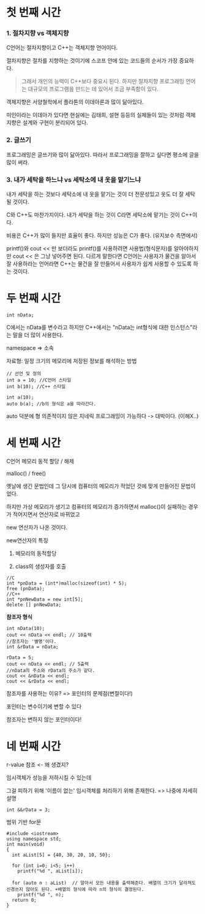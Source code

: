 # 첫 번째 시간

### 1. 절차지향 vs 객체지향

C언어는 절차지향이고 C++는 객체지향 언어이다.

절차지향은 절차를 지향하는 것이기에 스코프 안에 있는 코드들의 순서가 가장 중요하다.

> 그래서 개인의 능력이 C++보다 중요시 된다.
> 하지만 절차지향 프로그래밍 언어는 대규모의 프로그램을 만드는 데 있어서 조금 부족함이 있다.

객체지향은 서양철학에서 플라톤의 이데아론과 많이 닮아있다.

미인이라는 이데아가 있다면 현실에는 김태희, 설현 등등의 실체들이 있는 것처럼
객체지향은 설계와 구현이 분리되어 있다.

### 2. 글쓰기

프로그래밍은 글쓰기와 많이 닮아있다.
따라서 프로그래밍을 잘하고 싶다면 평소에 글을 많이 써라.

### 3. 내가 세탁을 하느냐 vs 세탁소에 내 옷을 맡기느냐

내가 세탁을 하는 것보다 세탁소에 내 옷을 맡기는 것이 더 전문성있고 옷도 더 잘 세탁될 것이다.

C와 C++도 마찬가지이다. 내가 세탁을 하는 것이 C라면 세탁소에 맡기는 것이 C++이다.

비용은 C++가 많이 들지만 효율이 좋다. 하지만 성능은 C가 좋다. (유지보수 측면에서)

printf()와 cout << 만 보더라도 printf()를 사용하려면 사용법(형식문자)를 알아야하지만 cout << 은 그냥 넣어주면 된다. 다르게 말한다면 C언어는 사용자가 물건을 알아서 잘 사용하라는 언어라면 C++는 물건을 잘 만들어서 사용자가 쉽게 사용할 수 있도록 하는 것이다.


# 두 번째 시간

```
int nData;
```

C에서는 nData를 변수라고 하지만 C++에서는 "nData는 int형식에 대한 인스턴스"라는 말을 더 많이 사용한다.

namespace => 소속

자료형: 일정 크기의 메모리에 저장된 정보를 해석하는 방법

```
// 선언 및 정의
int a = 10; //C언어 스타일
int b(10); //C++ 스타일
```

```
int a(10);
auto b(a); //b의 형식은 a을 따라간다.
```

auto 덕분에 형 의존적이지 않은 지네릭 프로그래밍이 가능하다 -> 대박이다. (이해X..)

# 세 번째 시간

C언어 메모리 동적 할당 / 해제

malloc() / free()

옛날에 생긴 문법인데 그 당시에 컴퓨터의 메모리가 적었던 것에 맞게 만들어진 문법이었다.

하지만 가상 메모리가 생기고 컴퓨터의 메모리가 증가하면서 malloc()이 실패하는 경우가 적어지면서 연산자로 바뀌었고

new 연산자가 나온 것이다.

new연산자의 특징

1. 메모리의 동적할당

2. class의 생성자를 호출

```
//C
int *pnData = (int*)malloc(sizeof(int) * 5);
free (pnData);
//C++
int *pnNewData = new int[5];
delete [] pnNewData;
```

**참조자 형식**
```
int nData(10);
cout << nData << endl; // 10출력
//참조자는 '별명'이다.
int &rData = nData;

rData = 5;
cout << nData << endl; // 5출력
//nData의 주소와 rData의 주소가 같다.
cout << &nData << endl; 
cout << &rData << endl;
```

참조자를 사용하는 이유? => 포인터의 문제점(변절이다!)

포인터는 변수이기에 변할 수 있다

참조자는 변하지 않는 포인터이다!

# 네 번째 시간

r-value 참조 <- 왜 생겼지?

임시객체가 성능을 저하시킬 수 있는데

그걸 피하기 위해 '이름이 없는' 임시객체를 처리하기 위해 존재한다. => 나중에 자세히 설명

```
int &&rData = 3;
```

범위 기반 for문

```
#include <iostream>
using namespace std;
int main(void)
{
  int aList[5] = {40, 30, 20, 10, 50};

  for (int i=0; i<5; i++)
    printf("%d ", aList[i]);

  for (auto n : aList)  // 알아서 모든 내용을 출력해준다. 배열의 크기가 달라져도 신경쓰지 않아도 된다. +배열의 형식에 따라 n의 형식이 결정된다.
    printf("%d ", n);
  return 0;
}

